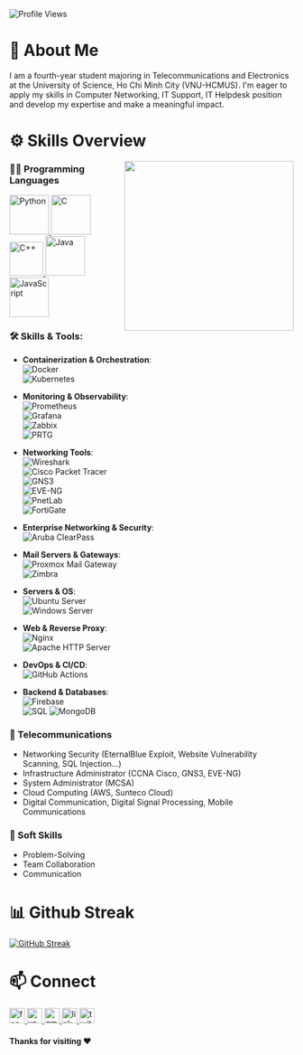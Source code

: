 <p align="left"> <img src="https://komarev.com/ghpvc/?username=tuannguyenba&label=Profile%20views&color=0e75b6&style=flat" alt="Profile Views" /> </p>

# 🚀 About Me
I am a fourth-year student majoring in Telecommunications and Electronics at the University of Science, Ho Chi Minh City (VNU-HCMUS). 
I'm eager to apply my skills in Computer Networking, IT Support, IT Helpdesk position and develop my expertise and make a meaningful impact.

# ⚙️ Skills Overview
<img align='right' src="https://camo.githubusercontent.com/130ffc354b6ee3c8c9e506276e598bf4e19ea7950df203dacf6aeee4fc543a50/68747470733a2f2f616e616c7974696373696e6469616d61672e636f6d2f77702d636f6e74656e742f75706c6f6164732f323031382f31322f646576656c6f7065722d6472696262626c652e676966" width="300">

### 👨‍💻 Programming Languages
<p>
  <a href="https://www.python.org/" target="_blank">
    <img src="https://cdn.jsdelivr.net/gh/devicons/devicon/icons/python/python-original.svg" alt="Python" width="70" height="70"/>
  </a>
  <a href="https://devdocs.io/c/" target="_blank">
    <img src="https://cdn.jsdelivr.net/gh/devicons/devicon/icons/c/c-original.svg" alt="C" width="70" height="70"/>
  </a>
  <a href="https://cplusplus.com/" target="_blank">
    <img src="https://upload.wikimedia.org/wikipedia/commons/thumb/1/18/ISO_C%2B%2B_Logo.svg/1200px-ISO_C%2B%2B_Logo.svg.png" alt="C++" width="60"/>
  </a>
  <a href="https://www.java.com/" target="_blank">
    <img src="https://cdn.jsdelivr.net/gh/devicons/devicon/icons/java/java-original.svg" alt="Java" width="70" height="70"/>
  </a>
  <a href="https://developer.mozilla.org/en-US/docs/Web/JavaScript" target="_blank">
    <img src="https://cdn.jsdelivr.net/gh/devicons/devicon/icons/javascript/javascript-original.svg" alt="JavaScript" width="70" height="70"/>
  </a>
</p>

### 🛠 Skills & Tools: 

- **Containerization & Orchestration**:  
  ![Docker](https://img.shields.io/badge/-Docker-blue?logo=docker&logoColor=white)  
  ![Kubernetes](https://img.shields.io/badge/-Kubernetes-326ce5?logo=kubernetes&logoColor=white)

- **Monitoring & Observability**:  
  ![Prometheus](https://img.shields.io/badge/-Prometheus-e6522c?logo=prometheus&logoColor=white)  
  ![Grafana](https://img.shields.io/badge/-Grafana-f46800?logo=grafana&logoColor=white)  
  ![Zabbix](https://img.shields.io/badge/-Zabbix-DC382D?logo=zabbix&logoColor=white)  
  ![PRTG](https://img.shields.io/badge/-PRTG%20Network%20Monitor-ffcc00?logo=windows&logoColor=black)  

- **Networking Tools**:  
  ![Wireshark](https://img.shields.io/badge/-Wireshark-1679A7?logo=wireshark&logoColor=white)  
  ![Cisco Packet Tracer](https://img.shields.io/badge/-Cisco%20Packet%20Tracer-1ba0d7?logo=cisco&logoColor=white)  
  ![GNS3](https://img.shields.io/badge/-GNS3-2c3e50?logo=gns3&logoColor=white)  
  ![EVE-NG](https://img.shields.io/badge/-EVE--NG-1f1f1f?logo=linux&logoColor=white)  
  ![PnetLab](https://img.shields.io/badge/-PnetLab-003366?logo=proxmox&logoColor=white)  
  ![FortiGate](https://img.shields.io/badge/-FortiGate-EE3124?logo=fortinet&logoColor=white)

- **Enterprise Networking & Security**:  
  ![Aruba ClearPass](https://img.shields.io/badge/-Aruba%20ClearPass-FF6600?logo=aruba&logoColor=white)

- **Mail Servers & Gateways**:  
  ![Proxmox Mail Gateway](https://img.shields.io/badge/-Proxmox%20Mail%20Gateway-E57000?logo=proxmox&logoColor=white)  
  ![Zimbra](https://img.shields.io/badge/-Zimbra-DA1F26?logo=zimbra&logoColor=white)

- **Servers & OS**:  
  ![Ubuntu Server](https://img.shields.io/badge/-Ubuntu%20Server-E95420?logo=ubuntu&logoColor=white)  
  ![Windows Server](https://img.shields.io/badge/-Windows%20Server-0078D6?logo=windows&logoColor=white)

- **Web & Reverse Proxy**:  
  ![Nginx](https://img.shields.io/badge/-Nginx-009639?logo=nginx&logoColor=white)  
  ![Apache HTTP Server](https://img.shields.io/badge/-Apache%20HTTP%20Server-D22128?logo=apache&logoColor=white)

- **DevOps & CI/CD**:  
  ![GitHub Actions](https://img.shields.io/badge/-GitHub%20Actions-2088FF?logo=githubactions&logoColor=white)

- **Backend & Databases**:  
  ![Firebase](https://img.shields.io/badge/-Firebase-FFCA28?logo=firebase&logoColor=black)  
  ![SQL](https://img.shields.io/badge/-SQL-4479A1?logo=mysql&logoColor=white)
  ![MongoDB](https://img.shields.io/badge/-MongoDB-47A248?logo=mongodb&logoColor=white)   

### 📡 Telecommunications
<ul>
  <li>Networking Security (EternalBlue Exploit, Website Vulnerability Scanning, SQL Injection...)</li>
  <li>Infrastructure Administrator (CCNA Cisco, GNS3, EVE-NG)</li>
  <li>System Administrator (MCSA)</li>
  <li>Cloud Computing (AWS, Sunteco Cloud)</li>
  <li>Digital Communication, Digital Signal Processing, Mobile Communications</li>
</ul>

### 🤝 Soft Skills
<ul>
  <li>Problem-Solving</li>
  <li>Team Collaboration</li>
  <li>Communication</li>
</ul>

# 📊 Github Streak
[![GitHub Streak](https://streak-stats.demolab.com/?user=MnTrinfs)](https://git.io/streak-stats)


# 📫 Connect
<p>
    <a href="https://www.facebook.com/minhtri.nguyenngoc.3572" target="_blank">
        <img src="https://img.shields.io/static/v1?message=Facebook&logo=facebook&label=&color=1877F2&logoColor=white&labelColor=&style=for-the-badge" height="27" alt="facebook logo"  />
    </a>
    <a href="https://www.youtube.com/@davidnguyen7897" target="_blank">
        <img src="https://img.shields.io/static/v1?message=Youtube&logo=youtube&label=&color=FF0000&logoColor=white&labelColor=&style=for-the-badge" height="27" alt="youtube logo"  />
      </a>
    <a href="mailto:bthong45@gmail.com" target="_blank">
        <img src="https://img.shields.io/static/v1?message=Gmail&logo=gmail&label=&color=D14836&logoColor=white&labelColor=&style=for-the-badge" height="27" alt="gmail logo"  />
    </a>
    <a href="https://www.linkedin.com/in/nguynngcminhtr7" target="_blank">
        <img src="https://img.shields.io/static/v1?message=LinkedIn&logo=linkedin&label=&color=0077B5&logoColor=white&labelColor=&style=for-the-badge" height="27" alt="linkedin logo"  />
    </a>
    <a href="https://x.com/NguynNgcMinhTr7" target="_blank">
        <img src="https://img.shields.io/static/v1?message=Twitter&logo=twitter&label=&color=1DA1F2&logoColor=white&labelColor=&style=for-the-badge" height="27" alt="twitter logo"  />
    </a>
</p>

#### Thanks for visiting :heart:
